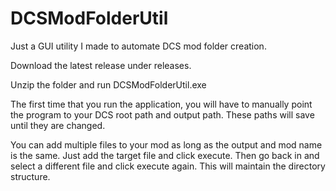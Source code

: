 # DCSModFolderUtil
Just a GUI utility I made to automate DCS mod folder creation. 

Download the latest release under releases. 

Unzip the folder and run DCSModFolderUtil.exe

The first time that you run the application, you will have to manually point the program to your DCS root path and output path. These paths will save until they are changed. 

You can add multiple files to your mod as long as the output and mod name is the same. Just add the target file and click execute. Then go back in and select a different file and click execute again. This will maintain the directory structure. 



